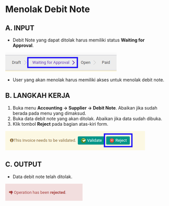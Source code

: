 # Menolak Debit Note

## A. INPUT

* Debit Note yang dapat ditolak harus memiliki status **Waiting for Approval**.

![](../../img/debit-note/status-waiting-for-approval.png)

* User yang akan menolak harus memiliki akses untuk menolak debit note.

## B. LANGKAH KERJA

1. Buka menu **Accounting -> Supplier -> Debit Note**. Abaikan jika sudah berada pada menu yang dimaksud.
2. Buka data debit note yang akan ditolak. Abaikan jika data sudah dibuka.
3. Klik tombol **Reject** pada bagian atas-kiri form.

![](../../img/debit-note/tombol-reject.png)

## C. OUTPUT

* Data debit note telah ditolak.

![](../../img/debit-note/output-ditolak.png)

